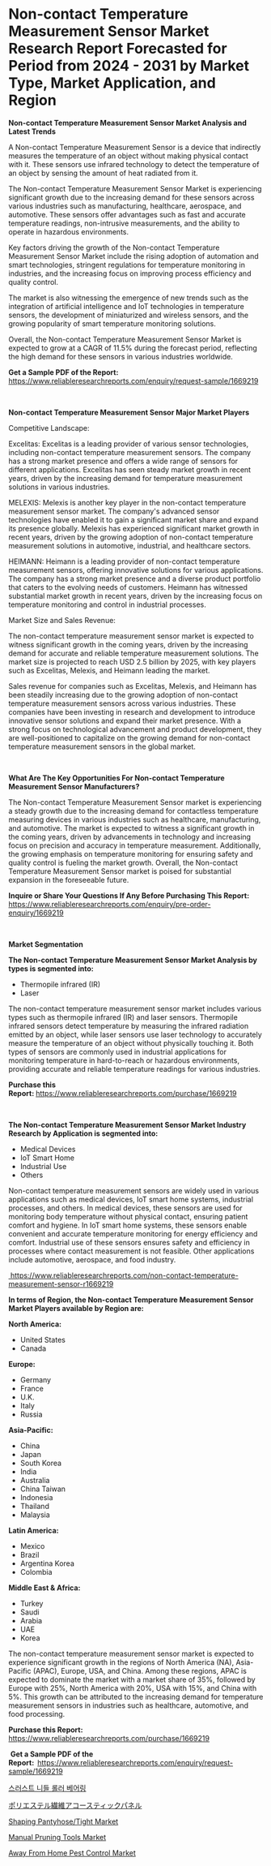 <p><h1>Non-contact Temperature Measurement Sensor Market Research Report Forecasted for Period from 2024 -  2031 by Market Type, Market Application, and Region</h1></p><p><strong>Non-contact Temperature Measurement Sensor Market Analysis and Latest Trends</strong></p>
<p><p>A Non-contact Temperature Measurement Sensor is a device that indirectly measures the temperature of an object without making physical contact with it. These sensors use infrared technology to detect the temperature of an object by sensing the amount of heat radiated from it.</p><p>The Non-contact Temperature Measurement Sensor Market is experiencing significant growth due to the increasing demand for these sensors across various industries such as manufacturing, healthcare, aerospace, and automotive. These sensors offer advantages such as fast and accurate temperature readings, non-intrusive measurements, and the ability to operate in hazardous environments.</p><p>Key factors driving the growth of the Non-contact Temperature Measurement Sensor Market include the rising adoption of automation and smart technologies, stringent regulations for temperature monitoring in industries, and the increasing focus on improving process efficiency and quality control.</p><p>The market is also witnessing the emergence of new trends such as the integration of artificial intelligence and IoT technologies in temperature sensors, the development of miniaturized and wireless sensors, and the growing popularity of smart temperature monitoring solutions.</p><p>Overall, the Non-contact Temperature Measurement Sensor Market is expected to grow at a CAGR of 11.5% during the forecast period, reflecting the high demand for these sensors in various industries worldwide.</p></p>
<p><strong>Get a Sample PDF of the Report:&nbsp;</strong> <a href="https://www.reliableresearchreports.com/enquiry/request-sample/1669219">https://www.reliableresearchreports.com/enquiry/request-sample/1669219</a></p>
<p>&nbsp;</p>
<p><strong>Non-contact Temperature Measurement Sensor Major Market Players</strong></p>
<p><p>Competitive Landscape:</p><p>Excelitas: Excelitas is a leading provider of various sensor technologies, including non-contact temperature measurement sensors. The company has a strong market presence and offers a wide range of sensors for different applications. Excelitas has seen steady market growth in recent years, driven by the increasing demand for temperature measurement solutions in various industries.</p><p>MELEXIS: Melexis is another key player in the non-contact temperature measurement sensor market. The company's advanced sensor technologies have enabled it to gain a significant market share and expand its presence globally. Melexis has experienced significant market growth in recent years, driven by the growing adoption of non-contact temperature measurement solutions in automotive, industrial, and healthcare sectors.</p><p>HEIMANN: Heimann is a leading provider of non-contact temperature measurement sensors, offering innovative solutions for various applications. The company has a strong market presence and a diverse product portfolio that caters to the evolving needs of customers. Heimann has witnessed substantial market growth in recent years, driven by the increasing focus on temperature monitoring and control in industrial processes.</p><p>Market Size and Sales Revenue:</p><p>The non-contact temperature measurement sensor market is expected to witness significant growth in the coming years, driven by the increasing demand for accurate and reliable temperature measurement solutions. The market size is projected to reach USD 2.5 billion by 2025, with key players such as Excelitas, Melexis, and Heimann leading the market.</p><p>Sales revenue for companies such as Excelitas, Melexis, and Heimann has been steadily increasing due to the growing adoption of non-contact temperature measurement sensors across various industries. These companies have been investing in research and development to introduce innovative sensor solutions and expand their market presence. With a strong focus on technological advancement and product development, they are well-positioned to capitalize on the growing demand for non-contact temperature measurement sensors in the global market.</p></p>
<p>&nbsp;</p>
<p><strong>What Are The Key Opportunities For Non-contact Temperature Measurement Sensor Manufacturers?</strong></p>
<p><p>The Non-contact Temperature Measurement Sensor market is experiencing a steady growth due to the increasing demand for contactless temperature measuring devices in various industries such as healthcare, manufacturing, and automotive. The market is expected to witness a significant growth in the coming years, driven by advancements in technology and increasing focus on precision and accuracy in temperature measurement. Additionally, the growing emphasis on temperature monitoring for ensuring safety and quality control is fueling the market growth. Overall, the Non-contact Temperature Measurement Sensor market is poised for substantial expansion in the foreseeable future.</p></p>
<p><strong>Inquire or Share Your Questions If Any Before Purchasing This Report:</strong> <a href="https://www.reliableresearchreports.com/enquiry/pre-order-enquiry/1669219">https://www.reliableresearchreports.com/enquiry/pre-order-enquiry/1669219</a></p>
<p>&nbsp;</p>
<p><strong>Market Segmentation</strong></p>
<p><strong>The Non-contact Temperature Measurement Sensor Market Analysis by types is segmented into:</strong></p>
<p><ul><li>Thermopile infrared (IR)</li><li>Laser</li></ul></p>
<p><p>The non-contact temperature measurement sensor market includes various types such as thermopile infrared (IR) and laser sensors. Thermopile infrared sensors detect temperature by measuring the infrared radiation emitted by an object, while laser sensors use laser technology to accurately measure the temperature of an object without physically touching it. Both types of sensors are commonly used in industrial applications for monitoring temperature in hard-to-reach or hazardous environments, providing accurate and reliable temperature readings for various industries.</p></p>
<p><strong>Purchase this Report:&nbsp;</strong><a href="https://www.reliableresearchreports.com/purchase/1669219">https://www.reliableresearchreports.com/purchase/1669219</a></p>
<p>&nbsp;</p>
<p><strong>The Non-contact Temperature Measurement Sensor Market Industry Research by Application is segmented into:</strong></p>
<p><ul><li>Medical Devices</li><li>IoT Smart Home</li><li>Industrial Use</li><li>Others</li></ul></p>
<p><p>Non-contact temperature measurement sensors are widely used in various applications such as medical devices, IoT smart home systems, industrial processes, and others. In medical devices, these sensors are used for monitoring body temperature without physical contact, ensuring patient comfort and hygiene. In IoT smart home systems, these sensors enable convenient and accurate temperature monitoring for energy efficiency and comfort. Industrial use of these sensors ensures safety and efficiency in processes where contact measurement is not feasible. Other applications include automotive, aerospace, and food industry.</p></p>
<p><a href="https://www.reliableresearchreports.com/non-contact-temperature-measurement-sensor-r1669219">&nbsp;https://www.reliableresearchreports.com/non-contact-temperature-measurement-sensor-r1669219</a></p>
<p><strong>In terms of Region, the Non-contact Temperature Measurement Sensor Market Players available by Region are:</strong></p>
<p>
    <p> <strong> North America: </strong>
        <ul>
            <li>United States</li>
            <li>Canada</li>
        </ul>
        </p> 
    <p> <strong> Europe: </strong>
        <ul>
            <li>Germany</li>
            <li>France</li>
            <li>U.K.</li>
            <li>Italy</li>
            <li>Russia</li>
        </ul>
        </p> 
    <p> <strong> Asia-Pacific: </strong>
        <ul>
            <li>China</li>
            <li>Japan</li>
            <li>South Korea</li>
            <li>India</li>
            <li>Australia</li>
            <li>China Taiwan</li>
            <li>Indonesia</li>
            <li>Thailand</li>
            <li>Malaysia</li>
        </ul>
        </p> 
    <p> <strong> Latin America: </strong>
        <ul>
            <li>Mexico</li>
            <li>Brazil</li>
            <li>Argentina Korea</li>
            <li>Colombia</li>
        </ul>
        </p> 
    <p> <strong> Middle East & Africa: </strong>
        <ul>
            <li>Turkey</li>
            <li>Saudi</li>
            <li>Arabia</li>
            <li>UAE</li>
            <li>Korea</li>
        </ul>
    </p>
    </p>
<p><p>The non-contact temperature measurement sensor market is expected to experience significant growth in the regions of North America (NA), Asia-Pacific (APAC), Europe, USA, and China. Among these regions, APAC is expected to dominate the market with a market share of 35%, followed by Europe with 25%, North America with 20%, USA with 15%, and China with 5%. This growth can be attributed to the increasing demand for temperature measurement sensors in industries such as healthcare, automotive, and food processing.</p></p>
<p><strong>Purchase this Report: </strong><a href="https://www.reliableresearchreports.com/purchase/1669219">https://www.reliableresearchreports.com/purchase/1669219</a></p>
<p>&nbsp;<strong>Get a Sample PDF of the Report:&nbsp;&nbsp;</strong><a href="https://www.reliableresearchreports.com/enquiry/request-sample/1669219">https://www.reliableresearchreports.com/enquiry/request-sample/1669219</a></p>
<p><strong></strong></p>
<p><p><a href="https://github.com/vs10l4sfg5c/Market-Research-Report-List-2/blob/main/111623342064.md">스러스트 니들 롤러 베어링</a></p><p><a href="https://github.com/charm854/Market-Research-Report-List-1/blob/main/655507346109.md">ポリエステル繊維アコースティックパネル</a></p><p><a href="https://www.linkedin.com/pulse/decoding-shaping-pantyhosetight-market-metrics-share-trends-im4vf?trackingId=JUvkOOx9D4TIfbyMIUUmiQ%3D%3D">Shaping Pantyhose/Tight Market</a></p><p><a href="https://github.com/Alonsoolds3wq1d81czn8rbol/Market-Research-Report-List-2/blob/main/manual-pruning-tools-market.md">Manual Pruning Tools Market</a></p><p><a href="https://www.linkedin.com/pulse/away-from-home-pest-control-market-key-successful-business-gjydf?trackingId=YC8V9YiCOtynVrrtSgi5mQ%3D%3D">Away From Home Pest Control Market</a></p></p>